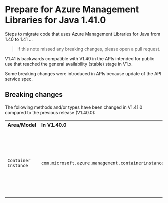 # Prepare for Azure Management Libraries for Java 1.41.0 #

Steps to migrate code that uses Azure Management Libraries for Java from 1.40 to 1.41 ...

> If this note missed any breaking changes, please open a pull request.

V1.41 is backwards compatible with V1.40 in the APIs intended for public use that reached the general availability (stable) stage in V1.x.

Some breaking changes were introduced in APIs because update of the API service spec.


## Breaking changes

The following methods and/or types have been changed in V1.41.0 compared to the previous release (V1.40.0):

<table>
  <tr>
    <th align=left>Area/Model</th>
    <th align=left>In V1.40.0</th>
    <th align=left>In V1.41.0</th>
    <th align=left>Remarks</th>
    <th align=left>Ref</th>
  </tr>
    <tr>
      <td><code>Container Instance</code></td>
      <td><code>com.microsoft.azure.management.containerinstance.ContainerGroups</code></td>
      <td>Return type of method <code>listOperations</code> changed to <code>PagedList&lt;Operation&gt;</code>. Return type of method <code>listCachedImages</code> changed to <code>PagedList&lt;CachedImages&gt;</code>. Return type of method <code>listCapabilities</code> changed to <code>PagedList&lt;Capabilities&gt;</code>.</td>
      <td></td>
      <td><a href="https://github.com/Azure/azure-libraries-for-java/pull/1381">#1381</a></td>
    </tr>
</table>
